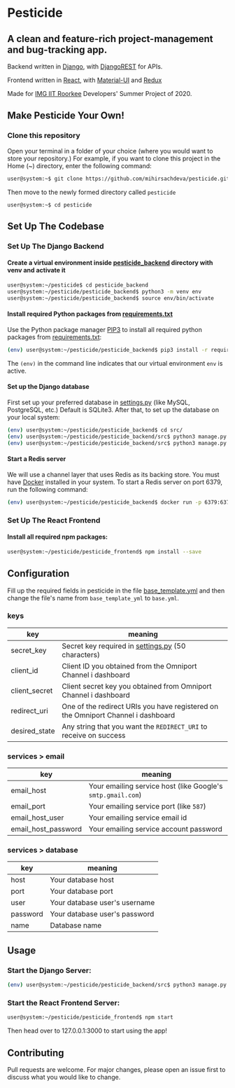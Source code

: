 # Pesticide

## A clean and feature-rich project-management and bug-tracking app.

Backend written in [Django](https://www.djangoproject.com), with [DjangoREST](https://www.django-rest-framework.org) for APIs.

Frontend written in [React](https://reactjs.org/), with [Material-UI](https://material-ui.com/) and [Redux](https://react-redux.js.org/)

Made for [IMG IIT Roorkee](https://img.channeli.in) Developers' Summer Project of 2020.

## Make Pesticide Your Own!

### Clone this repository
Open your terminal in a folder of your choice (where you would want to store your repository.) For example, if you want to clone this project in the Home (~) directory, enter the following command:

```bash
user@system:~$ git clone https://github.com/mihirsachdeva/pesticide.git
```

Then move to the newly formed directory called `pesticide`
```base
user@system:~$ cd pesticide
```

## Set Up The Codebase

### Set Up The Django Backend

#### Create a virtual environment inside [pesticide_backend](pesticide_backend) directory with venv and activate it

```bash
user@system:~/pesticide$ cd pesticide_backend
user@system:~/pesticide/pesticide_backend$ python3 -m venv env
user@system:~/pesticide/pesticide_backend$ source env/bin/activate
```
#### Install required Python packages from [requirements.txt](pesticide_backend/requirements.txt)

Use the Python package manager [PIP3](https://pip.pypa.io/en/stable/) to install all required python packages from [requirements.txt](pesticide_backend/requirements.txt):

```bash
(env) user@system:~/pesticide/pesticide_backend$ pip3 install -r requirements.txt
```
The `(env)` in the command line indicates that our virtual environment `env` is active.

#### Set up the Django database
First set up your preferred database in [settings.py](pesticide_backend/src/pesticide/settings.py) (like MySQL, PostgreSQL, etc.) Default is SQLite3. After that, to set up the database on your local system:

```bash
(env) user@system:~/pesticide/pesticide_backend$ cd src/
(env) user@system:~/pesticide/pesticide_backend/src$ python3 manage.py makemigrations
(env) user@system:~/pesticide/pesticide_backend/src$ python3 manage.py migrate
```

#### Start a Redis server
We will use a channel layer that uses Redis as its backing store. You must have [Docker](https://docs.docker.com/engine/install/) installed in your system. To start a Redis server on port 6379, run the following command:

```bash
(env) user@system:~/pesticide/pesticide_backend$ docker run -p 6379:6379 -d redis:5
```

### Set Up The React Frontend

#### Install all required npm packages:

```bash
user@system:~/pesticide/pesticide_frontend$ npm install --save
```

## Configuration

Fill up the required fields in pesticide in the file [base_template.yml](pesticide_backend/src/config/base_template.yml) and then change the file's name from `base_template_yml` to `base.yml`.

### **keys**
| key | meaning |
|-----|---------|
| secret_key | Secret key required in [settings.py](pesticide_backend/src/pesticide/settings.py) (50 characters) |
| client_id | Client ID you obtained from the  Omniport Channel i dashboard |
| client_secret | Client secret key you obtained from Omniport Channel i dashboard |
| redirect_uri | One of the redirect URIs you have registered on the Omniport Channel i dashboard  |
| desired_state | Any string that you want the `REDIRECT_URI` to receive on success  |

### services > **email**

| key | meaning |
|-----|---------|
| email_host | Your emailing service host (like Google's `smtp.gmail.com`)  |
| email_port | Your emailing service port (like `587`) |
| email_host_user | Your emailing service email id  |
| email_host_password | Your emailing service account password  |

### services > **database**

| key | meaning |
|-----|---------|
| host | Your database host  |
| port | Your database port  |
| user | Your database user's username  |
| password | Your database user's password  |
| name | Database name  |

## Usage

### Start the Django Server:
```bash
(env) user@system:~/pesticide/pesticide_backend/src$ python3 manage.py runserver
```

### Start the React Frontend Server:
```bash
user@system:~/pesticide/pesticide_frontend$ npm start
```
Then head over to 127.0.0.1:3000 to start using the app!


## Contributing
Pull requests are welcome. For major changes, please open an issue first to discuss what you would like to change.